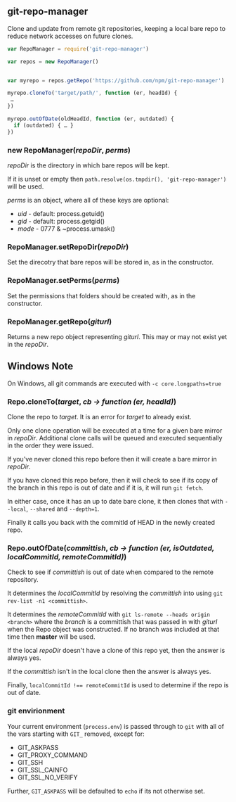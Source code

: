 git-repo-manager
----------------

Clone and update from remote git repositories, keeping a local bare repo to
reduce network accesses on future clones.

```javascript
var RepoManager = require('git-repo-manager')

var repos = new RepoManager()


var myrepo = repos.getRepo('https://github.com/npm/git-repo-manager')

myrepo.cloneTo('target/path/', function (er, headId) {
 …
})

myrepo.outOfDate(oldHeadId, function (er, outdated) {
  if (outdated) { … }
})
```

### new RepoManager(*repoDir*, *perms*)

*repoDir* is the directory in which bare repos will be kept.

If it is unset or empty then `path.resolve(os.tmpdir(), 'git-repo-manager')` will be used.

*perms* is an object, where all of these keys are optional:

* *uid* - default: process.getuid()
* *gid* - default: process.getgid()
* *mode* - 0777 & ~process.umask()

### RepoManager.setRepoDir(*repoDir*)

Set the direcotry that bare repos will be stored in, as in the constructor.

### RepoManager.setPerms(*perms*)

Set the permissions that folders should be created with, as in the constructor.

### RepoManager.getRepo(*giturl*)

Returns a new repo object representing *giturl*. This may or may not exist
yet in the *repoDir*.

## Windows Note

On Windows, all git commands are executed with `-c core.longpaths=true`

### Repo.cloneTo(*target*, *cb → function (er, headId)*)

Clone the repo to *target*. It is an error for *target* to already exist.

Only one clone operation will be executed at a time for a given bare mirror
in *repoDir*.  Additional clone calls will be queued and executed
sequentially in the order they were issued.

If you've never cloned this repo before then it will create a bare mirror in *repoDir*.

If you have cloned this repo before, then it will check to see if its copy
of the branch in this repo is out of date and if it is, it will run `git
fetch`.

In either case, once it has an up to date bare clone, it then clones that
with `--local`, `--shared` and `--depth=1`.

Finally it calls you back with the commitId of HEAD in the newly created repo.

### Repo.outOfDate(*committish*, *cb → function (er, isOutdated, localCommitId, remoteCommitId)*)

Check to see if *committish* is out of date when compared to the remote repository.

It determines the *localCommitId* by resolving the *committish* into using
`git rev-list -n1 <committish>`.

It determines the *remoteCommitId* with `git ls-remote --heads origin <branch>` where
the *branch* is a committish that was passed in with *giturl* when the Repo object was
constructed. If no branch was included at that time then **master** will be used.

If the local *repoDir* doesn't have a clone of this repo yet, then the answer is always yes.

If the *committish* isn't in the local clone then the answer is always yes.

Finally, `localCommitId !== remoteCommitId` is used to determine if the repo is out of date.

### git envirionment

Your current environment (`process.env`) is passed through to `git` with all of the vars
starting with `GIT_` removed, except for:

* GIT_ASKPASS
* GIT_PROXY_COMMAND
* GIT_SSH
* GIT_SSL_CAINFO
* GIT_SSL_NO_VERIFY

Further, `GIT_ASKPASS` will be defaulted to `echo` if its not otherwise set.
